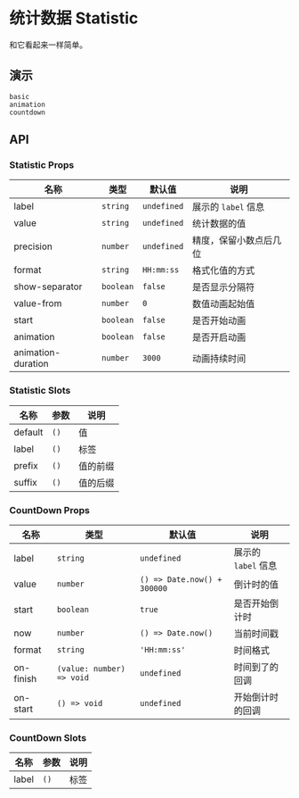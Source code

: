 # 统计数据 Statistic

和它看起来一样简单。

## 演示

```demo
basic
animation
countdown
```

## API

### Statistic Props

| 名称               | 类型      | 默认值      | 说明                   |
| ------------------ | --------- | ----------- | ---------------------- |
| label              | `string`  | `undefined` | 展示的 `label` 信息    |
| value              | `string`  | `undefined` | 统计数据的值           |
| precision          | `number`  | `undefined` | 精度，保留小数点后几位 |
| format             | `string`  | `HH:mm:ss`  | 格式化值的方式         |
| show-separator     | `boolean` | `false`     | 是否显示分隔符         |
| value-from         | `number`  | `0`         | 数值动画起始值         |
| start              | `boolean` | `false`     | 是否开始动画           |
| animation          | `boolean` | `false`     | 是否开启动画           |
| animation-duration | `number`  | `3000`      | 动画持续时间           |

### Statistic Slots

| 名称    | 参数 | 说明     |
| ------- | ---- | -------- |
| default | `()` | 值       |
| label   | `()` | 标签     |
| prefix  | `()` | 值的前缀 |
| suffix  | `()` | 值的后缀 |

### CountDown Props

| 名称 | 类型 | 默认值 | 说明 |
| --- | --- | --- | --- |
| label | `string` | `undefined` | 展示的 `label` 信息 |
| value | `number` | `() => Date.now() + 300000` | 倒计时的值 |
| start | `boolean` | `true` | 是否开始倒计时 |
| now | `number` | `() => Date.now()` | 当前时间戳 |
| format | `string` | `'HH:mm:ss'` | 时间格式 |
| on-finish | `(value: number) => void` | `undefined` | 时间到了的回调 |
| on-start | `() => void` | `undefined` | 开始倒计时的回调 |

### CountDown Slots

| 名称  | 参数 | 说明 |
| ----- | ---- | ---- |
| label | `()` | 标签 |
